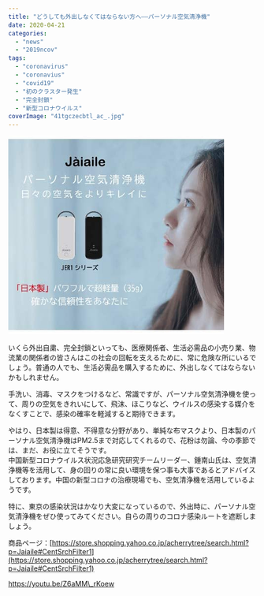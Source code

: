 ```yaml
---
title: "どうしても外出しなくてはならない方へ――パーソナル空気清浄機"
date: 2020-04-21
categories: 
  - "news"
  - "2019ncov"
tags: 
  - "coronavirus"
  - "coronavius"
  - "covid19"
  - "初のクラスター発生"
  - "完全封鎖"
  - "新型コロナウイルス"
coverImage: "41tgczecbtl_ac_.jpg"
---
```


[![](images/41tgczecbtl_ac_.jpg)](https://store.shopping.yahoo.co.jp/acherrytree/search.html?p=Jaiaile#CentSrchFilter1)

いくら外出自粛、完全封鎖といっても、医療関係者、生活必需品の小売り業、物流業の関係者の皆さんはこの社会の回転を支えるために、常に危険な所にいるでしょう。普通の人でも、生活必需品を購入するために、外出しなくてはならないかもしれません。

手洗い、消毒、マスクをつけるなど、常識ですが、パーソナル空気清浄機を使って、周りの空気をきれいにして、飛沫、ほこりなど、ウイルスの感染する媒介をなくすことで、感染の確率を軽減すると期待できます。

やはり、日本製は得意、不得意な分野があり、単純な布マスクより、日本製のパーソナル空気清浄機はPM2.5まで対応してくれるので、花粉は勿論、今の季節では、まだ、お役に立てそうです。  
中国新型コロナウイルス状況応急研究研究チームリーダー、鍾南山氏は、空気清浄機等を活用して、身の回りの常に良い環境を保つ事も大事であるとアドバイスしております。中国の新型コロナの治療現場でも、空気清浄機を活用しているようです。

特に、東京の感染状況はかなり大変になっているので、外出時に、パーソナル空気清浄機をぜひ使ってみてください。自らの周りのコロナ感染ルートを遮断しましょう。

商品ページ：[https://store.shopping.yahoo.co.jp/acherrytree/search.html?p=Jaiaile#CentSrchFilter1](https://store.shopping.yahoo.co.jp/acherrytree/search.html?p=Jaiaile#CentSrchFilter1)

https://youtu.be/Z6aMM\_rKoew
